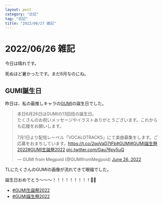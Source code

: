 ```yaml
---
layout: post
category: "日記"
tag: "日記"
title: "2022/06/27 雑記"
---
```


# 2022/06/26 雑記

今日は晴れです。

死ぬほど暑かったです。まだ6月なのにね。

## GUMI誕生日
昨日は、私の最推しキャラの[GUMI](https://www.ssw.co.jp/products/vocal/megpoid/)の誕生日でした。

<blockquote class="twitter-tweet"><p lang="ja" dir="ltr">本日6月26日はGUMIの13回目の誕生日。<br>たくさんのお祝いメッセージやイラストありがとうございます。これからも応援をお願いします。<br><br>7月1日より配信レーベル「VOCALOTRACKS」にて楽曲募集をします。ご応募をおまちしています。<a href="https://t.co/2qoVaD7tFb">https://t.co/2qoVaD7tFb</a><a href="https://twitter.com/hashtag/GUMI?src=hash&amp;ref_src=twsrc%5Etfw">#GUMI</a><a href="https://twitter.com/hashtag/GUMI%E8%AA%95%E7%94%9F%E7%A5%AD2022?src=hash&amp;ref_src=twsrc%5Etfw">#GUMI誕生祭2022</a><a href="https://twitter.com/hashtag/GUMI%E7%94%9F%E8%AA%95%E7%A5%AD2022?src=hash&amp;ref_src=twsrc%5Etfw">#GUMI生誕祭2022</a> <a href="https://t.co/Gau76py5uQ">pic.twitter.com/Gau76py5uQ</a></p>&mdash; GUMI from Megpoid (@GUMIfromMegpoid) <a href="https://twitter.com/GUMIfromMegpoid/status/1540957037705584645?ref_src=twsrc%5Etfw">June 26, 2022</a></blockquote> <script async src="https://platform.twitter.com/widgets.js" charset="utf-8"></script>

TLにたくさんのGUMIの画像が流れてきて眼福でした。

誕生日おめでとう～～～！！！！！！！！！🎉🎂

- [#GUMI生誕祭2022](https://twitter.com/hashtag/GUMI%E7%94%9F%E8%AA%95%E7%A5%AD2022)
- [#GUMI誕生祭2022](https://twitter.com/hashtag/GUMI%E8%AA%95%E7%94%9F%E7%A5%AD2022)